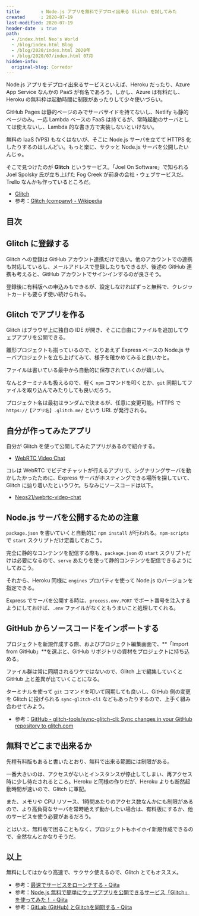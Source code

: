```yaml
---
title        : Node.js アプリを無料でデプロイ出来る Glitch を試してみた
created      : 2020-07-19
last-modified: 2020-07-19
header-date  : true
path:
  - /index.html Neo's World
  - /blog/index.html Blog
  - /blog/2020/index.html 2020年
  - /blog/2020/07/index.html 07月
hidden-info:
  original-blog: Corredor
---
```


Node.js アプリをデプロイ出来るサービスといえば、Heroku だったり、Azure App Service なんかの PaaS が有名であろう。しかし、Azure は有料だし、Heroku の無料枠は起動時間に制限があったりして少々使いづらい。

GitHub Pages は静的ページのみでサーバサイドを持てないし、Netlify も静的ページのみ。一応 Lambda ベースの FaaS は持てるが、常時起動のサーバとしては使えないし、Lambda 的な書き方で実装しないといけない。

無料の IaaS (VPS) もなくはないが、そこに Node.js サーバを立てて HTTPS 化したりするのはしんどい。もっと楽に、サクッと Node.js サーバを公開したいんじゃ。

そこで見つけたのが **Glitch** というサービス。「Joel On Software」で知られる Joel Spolsky 氏が立ち上げた Fog Creek が前身の会社・ウェブサービスだ。Trello なんかも作っているところだ。

- [Glitch](https://glitch.com/)
- 参考：[Glitch (company) - Wikipedia](https://en.wikipedia.org/wiki/Glitch_(company))

## 目次

## Glitch に登録する

Glitch への登録は GitHub アカウント連携だけで良い。他のアカウントでの連携も対応しているし、メールアドレスで登録したりもできるが、後述の GitHub 連携も考えると、GitHub アカウントでサインインするのが良さそう。

登録後に有料版への申込みもできるが、設定しなければずっと無料で、クレジットカードも要らず使い続けられる。

## Glitch でアプリを作る

Glitch はブラウザ上に独自の IDE が開き、そこに自由にファイルを追加してウェブアプリを公開できる。

雛形プロジェクトも揃っているので、とりあえず Express ベースの Node.js サーバプロジェクトを立ち上げてみて、様子を確かめてみると良いかと。

ファイルは書いている最中から自動的に保存されていくのが嬉しい。

なんとターミナルも扱えるので、軽く `npm` コマンドを叩くとか、`git` 同期してファイルを取り込んでみたりしても良いだろう。

プロジェクト名は最初はランダムで決まるが、任意に変更可能。HTTPS で `https://【アプリ名】.glitch.me/` という URL が発行される。

## 自分が作ってみたアプリ

自分が Glitch を使って公開してみたアプリがあるので紹介する。

- [WebRTC Video Chat](https://neos21-webrtc-video-chat.glitch.me/)

コレは WebRTC でビデオチャットが行えるアプリで、シグナリングサーバを動かしたかったために、Express サーバがホスティングできる場所を探していて、Glitch に辿り着いたというワケ。ちなみにソースコードは以下。

- [Neos21/webrtc-video-chat](https://github.com/Neos21/webrtc-video-chat)

## Node.js サーバを公開するための注意

`package.json` を書いていくと自動的に `npm install` が行われる。`npm-scripts` で `start` スクリプトだけ定義しておこう。

完全に静的なコンテンツを配信する際も、`package.json` の `start` スクリプトだけは必要になるので、`serve` あたりを使って静的コンテンツを配信できるようにしておこう。

それから、Heroku 同様に `engines` プロパティを使って Node.js のバージョンを指定できる。

Express でサーバを公開する時は、`process.env.PORT` でポート番号を注入するようにしておけば、`.env` ファイルがなくともうまいこと処理してくれる。

## GitHub からソースコードをインポートする

プロジェクトを新規作成する際、およびプロジェクト編集画面で、**「Import from GitHub」**を選ぶと、GitHub リポジトリの資材をプロジェクトに持ち込める。

ファイル群は常に同期されるワケではないので、Glitch 上で編集していくと GitHub 上と差異が出ていくことになる。

ターミナルを使って `git` コマンドを叩いて同期しても良いし、GitHub 側の変更を Glitch に投げられる `sync-glitch-cli` などもあったりするので、上手く組み合わせてみよう。

- 参考：[GitHub - glitch-tools/sync-glitch-cli: Sync changes in your GitHub repository to glitch.com](https://github.com/glitch-tools/sync-glitch-cli)

## 無料でどこまで出来るか

先程有料版もあると書いたとおり、無料で出来る範囲には制限がある。

一番大きいのは、アクセスがないとインスタンスが停止してしまい、再アクセス時に少し待たされるところ。Heroku と同様の作りだが、Heroku よりも断然起動時間が速いので、Glitch に軍配。

また、メモリや CPU リソース、1時間あたりのアクセス数なんかにも制限があるので、より高負荷なサーバを常時絶えず動かしたい場合は、有料版にするか、他のサービスを使う必要があるだろう。

とはいえ、無料版で困ることもなく、プロジェクトもホイホイ新規作成できるので、全然なんとかなりそうだ。

## 以上

無料にしてはかなり高速で、サクサク使えるので、Glitch とてもオススメ。

- 参考：[最速でサービスをローンチする - Qiita](https://qiita.com/teradonburi/items/c53160d91ea9f1fa47cf)
- 参考：[Node.js 無料で簡単にウェブアプリを公開できるサービス「Glitch」を使ってみた！ - Qiita](https://qiita.com/yonedaco/items/569bcc442872a1f9a03d)
- 参考：[GitLab (GitHub) とGlitchを同期する - Qiita](https://qiita.com/msquare33/items/7fc2a8ccf32a4ebc0b74)
